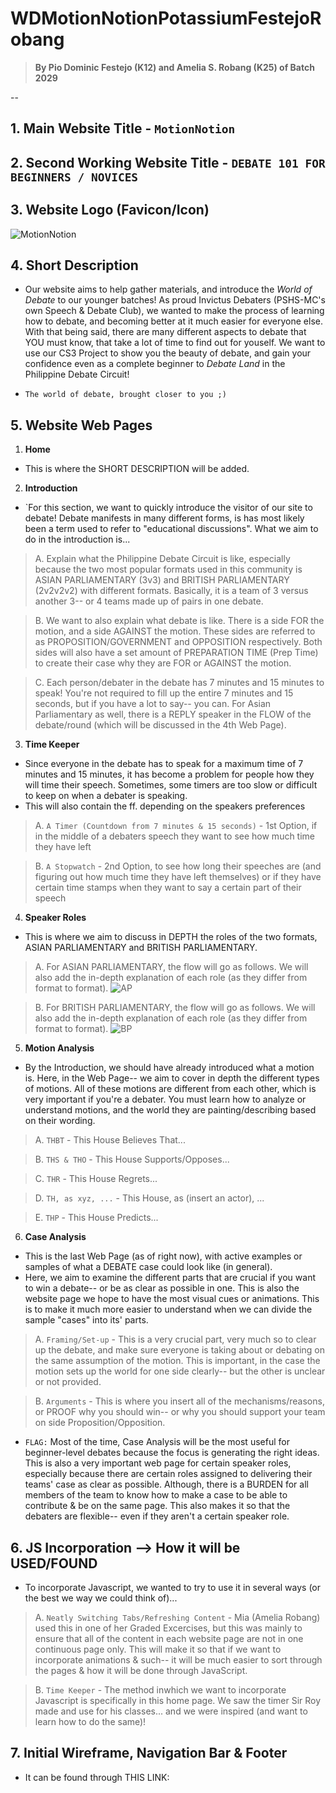 # WDMotionNotionPotassiumFestejoRobang
> **By Pio Dominic Festejo (K12) and Amelia S. Robang (K25) of Batch 2029**

-- 
## 1. Main Website Title - `MotionNotion`
## 2. Second Working Website Title - `DEBATE 101 FOR BEGINNERS / NOVICES`
## 3. Website Logo (Favicon/Icon)
![MotionNotion](MotionNotion.png)

## 4. Short Description
- Our website aims to help gather materials, and introduce the *World of Debate* to our younger batches! As proud Invictus Debaters (PSHS-MC's own Speech & Debate Club), we wanted to make the process of learning how to debate, and becoming better at it much easier for everyone else. With that being said, there are many different aspects to debate that YOU must know, that take a lot of time to find out for youself. We want to use our CS3 Project to show you the beauty of debate, and gain your confidence even as a complete beginner to *Debate Land* in the Philippine Debate Circuit! 

-  `The world of debate, brought closer to you ;)`

## 5. Website Web Pages

1. **Home**
- This is where the SHORT DESCRIPTION will be added. 

2. **Introduction**
- `For this section, we want to quickly introduce the visitor of our site to debate! Debate manifests in many different forms, is has most likely been a term used to refer to "educational discussions". What we aim to do in the introduction is...
> A. Explain what the Philippine Debate Circuit is like, especially because the two most popular formats used in this community is ASIAN PARLIAMENTARY (3v3) and BRITISH PARLIAMENTARY (2v2v2v2) with different formats. Basically, it is a team of 3 versus another 3-- or 4 teams made up of pairs in one debate. 

> B. We want to also explain what debate is like. There is a side FOR the motion, and a side AGAINST the motion. These sides are referred to as PROPOSITION/GOVERNMENT and OPPOSITION respectively. Both sides will also have a set amount of PREPARATION TIME (Prep Time) to create their case why they are FOR or AGAINST the motion.

> C. Each person/debater in the debate has 7 minutes and 15 minutes to speak! You're not required to fill up the entire 7 minutes and 15 seconds, but if you have a lot to say-- you can. For Asian Parliamentary as well, there is a REPLY speaker in the FLOW of the debate/round (which will be discussed in the 4th Web Page).

3. **Time Keeper** 
- Since everyone in the debate has to speak for a maximum time of 7 minutes and 15 minutes, it has become a problem for people how they will time their speech. Sometimes, some timers are too slow or difficult to keep on  when a debater is speaking. 
- This will also contain the ff. depending on the speakers preferences
> A. `A Timer (Countdown from 7 minutes & 15 seconds)` - 1st Option, if in the middle of a debaters speech they want to see how much time they have left

> B. `A Stopwatch` - 2nd Option, to see how long their speeches are (and figuring out how much time they have left themselves) or if they have certain time stamps when they want to say a certain part of their speech

4. **Speaker Roles** 
- This is where we aim to discuss in DEPTH the roles of the two formats, ASIAN PARLIAMENTARY and BRITISH PARLIAMENTARY. 
> A. For ASIAN PARLIAMENTARY, the flow will go as follows. We will also add the in-depth explanation of each role (as they differ from format to format).
![AP](AsianParliamentary.png)

> B. For BRITISH PARLIAMENTARY, the flow will go as follows. We will also add the in-depth explanation of each role (as they differ from format to format).
![BP](BritishParliamentary.png)

5. **Motion Analysis** 
- By the Introduction, we should have already introduced what a motion is. Here, in the Web Page-- we aim to cover in depth the different types of motions. All of these motions are different from each other, which is very important if you're a debater. You must learn how to analyze or understand motions, and the world they are painting/describing based on their wording. 
> A. `THBT` - This House Believes That...

> B. `THS & THO` - This House Supports/Opposes...

> C. `THR` - This House Regrets...

> D. `TH, as xyz, ...` - This House, as (insert an actor), ...

> E. `THP` - This House Predicts...

6. **Case Analysis**
- This is the last Web Page (as of right now), with active examples or samples of what a DEBATE case could look like (in general).
- Here, we aim to examine the different parts that are crucial if you want to win a debate-- or be as clear as possible in one. This is also the website page we hope to have the most visual cues or animations. This is to make it much more easier to understand when we can divide the sample "cases" into its' parts. 

> A. `Framing/Set-up` - This is a very crucial part, very much so to clear up the debate, and make sure everyone is taking about or debating on the same assumption of the motion. This is important, in the case the motion sets up the world for one side clearly-- but the other is unclear or not provided. 

> B. `Arguments` - This is where you insert all of the mechanisms/reasons, or PROOF why you should win-- or why you should support your team on side Proposition/Opposition. 

- `FLAG:` Most of the time, Case Analysis will be the most useful for beginner-level debates because the focus is generating the right ideas. This is also a very important web page for certain speaker roles, especially because there are certain roles assigned to delivering their teams' case as clear as possible. Although, there is a BURDEN for all members of the team to know how to make a case to be able to contribute & be on the same page. This also makes it so that the debaters are flexible-- even if they aren't a certain speaker role. 

## 6. JS Incorporation --> How it will be USED/FOUND
- To incorporate Javascript, we wanted to try to use it in several ways (or the best we way we could think of)...

> A. `Neatly Switching Tabs/Refreshing Content` - Mia (Amelia Robang) used this in one of her Graded Excercises, but this was mainly to ensure that all of the content in each website page are not in one continuous page only. This will make it so that if we want to incorporate animations & such-- it will be much easier to sort through the pages & how it will be done through JavaScript. 

> B. `Time Keeper` - The method inwhich we want to incorporate Javascript is specifically in this home page. We saw the timer Sir Roy made and use for his classes... and we were inspired (and want to learn how to do the same)!

## 7. Initial Wireframe, Navigation Bar & Footer
- It can be found through THIS LINK: 